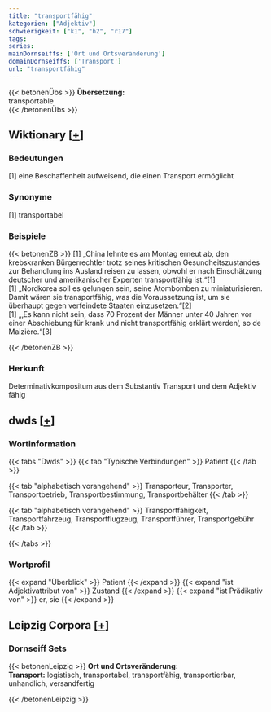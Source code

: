 ```yaml
---
title: "transportfähig"
kategorien: ["Adjektiv"]
schwierigkeit: ["k1", "h2", "r17"]
tags:
series:
mainDornseiffs: ['Ort und Ortsveränderung']
domainDornseiffs: ['Transport']
url: "transportfähig"
---
```


{{< betonenÜbs >}}
**Übersetzung:**  
transportable  
{{< /betonenÜbs >}}

## Wiktionary [[+](https://de.wiktionary.org/wiki/transportfähig)]

### Bedeutungen
[1] eine Beschaffenheit aufweisend, die einen Transport ermöglicht  

### Synonyme
[1] transportabel  

### Beispiele
{{< betonenZB >}}
[1] „China lehnte es am Montag erneut ab, den krebskranken Bürgerrechtler trotz seines kritischen Gesundheitszustandes zur Behandlung ins Ausland reisen zu lassen, obwohl er nach Einschätzung deutscher und amerikanischer Experten transportfähig ist.“[1]  
[1] „Nordkorea soll es gelungen sein, seine Atombomben zu miniaturisieren. Damit wären sie transportfähig, was die Voraussetzung ist, um sie überhaupt gegen verfeindete Staaten einzusetzen.“[2]  
[1] „‚Es kann nicht sein, dass 70 Prozent der Männer unter 40 Jahren vor einer Abschiebung für krank und nicht transportfähig erklärt werden‘, so de Maizière.“[3]  

{{< /betonenZB >}}
### Herkunft
Determinativkompositum aus dem Substantiv Transport und dem Adjektiv fähig  



## dwds [[+](https://www.dwds.de/wb/transportfähig)]

### Wortinformation
{{< tabs "Dwds" >}}
{{< tab "Typische Verbindungen" >}}
Patient
{{< /tab >}}

{{< tab "alphabetisch vorangehend" >}}
Transporteur, Transporter, Transportbetrieb, Transportbestimmung, Transportbehälter
{{< /tab >}}

{{< tab "alphabetisch vorangehend" >}}
Transportfähigkeit, Transportfahrzeug, Transportflugzeug, Transportführer, Transportgebühr
{{< /tab >}}

{{< /tabs >}}

### Wortprofil
{{< expand "Überblick" >}} Patient {{< /expand >}}
{{< expand "ist Adjektivattribut von" >}} Zustand {{< /expand >}}
{{< expand "ist Prädikativ von" >}} er, sie {{< /expand >}}

## Leipzig Corpora [[+](https://corpora.uni-leipzig.de/en/res?word=transportfähig&corpusId=deu_newscrawl-public_2018)]

### Dornseiff Sets
{{< betonenLeipzig >}}
**Ort und Ortsveränderung:**  
**Transport:** logistisch, transportabel, transportfähig, transportierbar, unhandlich, versandfertig  

{{< /betonenLeipzig >}}
